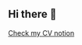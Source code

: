 ## Hi there 👋
[Check my CV notion](https://www.notion.so/Anastasia-Semisorova-cf9c8918067a45018ad21f1b474116e9?pvs=4)




